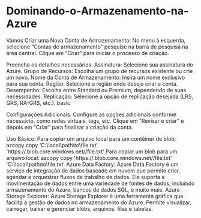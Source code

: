# Dominando-o-Armazenamento-na-Azure

Vamos Criar uma Nova Conta de Armazenamento:
No menu à esquerda, selecione “Contas de armazenamento” pesquise na barra de pesquisa na área central.
Clique em “Criar” para iniciar o processo de criação.


Preencha os detalhes necessários:
Assinatura: Selecione sua assinatura do Azure.
Grupo de Recursos: Escolha um grupo de recursos existente ou crie um novo.
Nome da Conta de Armazenamento: Insira um nome exclusivo para sua conta.
Região: Selecione a região onde deseja criar a conta.
Desempenho: Escolha entre Standard ou Premium, dependendo de suas necessidades.
Replicação: Selecione a opção de replicação desejada (LRS, GRS, RA-GRS, etc.).
basic

Configurações Adicionais:
Configure as opções adicionais conforme necessário, como redes virtuais, tags, etc.
Clique em “Revisar e criar” e depois em “Criar” para finalizar a criação da conta.


Uso Básico:
Para copiar um arquivo local para um contêiner de blob:
azcopy copy 'C:\local\path\to\file.txt' 'https://<storage-account-name>.blob.core.windows.net/<container-name>/file.txt'
Para copiar um blob para um arquivo local:
azcopy copy 'https://<storage-account-name>.blob.core.windows.net/<container-name>/file.txt' 'C:\local\path\to\file.txt'
Azure Data Factory:
Azure Data Factory é um serviço de integração de dados baseado em nuvem que permite criar, agendar e orquestrar fluxos de trabalho de dados.
Ele suporta a movimentação de dados entre uma variedade de fontes de dados, incluindo armazenamento do Azure, bancos de dados SQL, e muito mais.
 Azure Storage Explorer:
Azure Storage Explorer é uma ferramenta gráfica que facilita a gestão de dados no armazenamento do Azure.
Permite visualizar, carregar, baixar e gerenciar blobs, arquivos, filas e tabelas.
